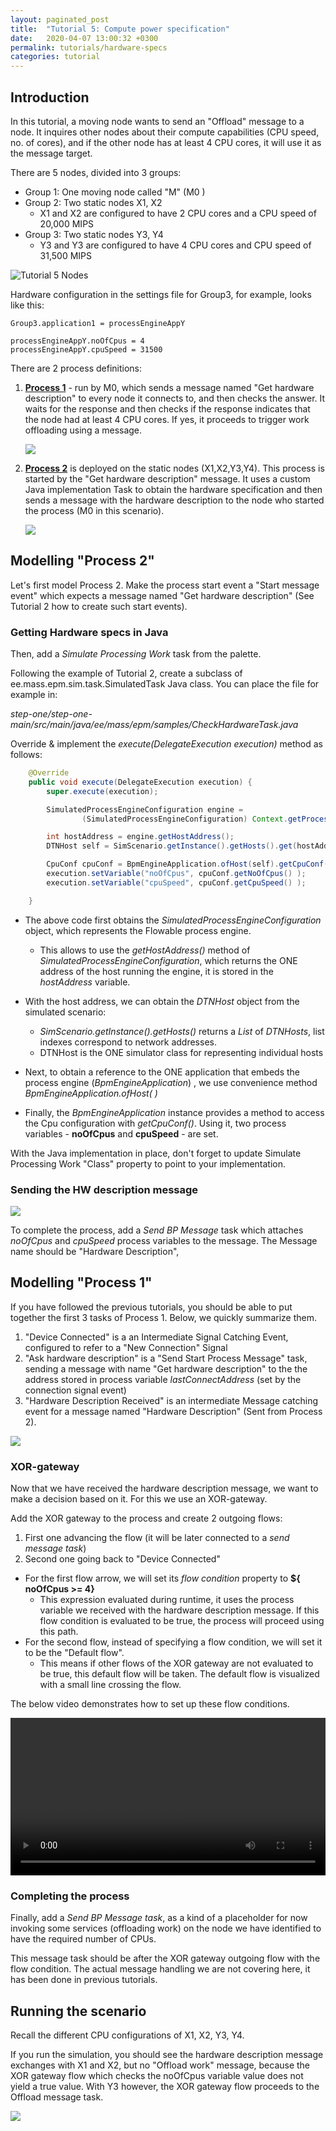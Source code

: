 ```yaml
---
layout: paginated_post
title:  "Tutorial 5: Compute power specification"
date:   2020-04-07 13:00:32 +0300
permalink: tutorials/hardware-specs
categories: tutorial
---
```


## Introduction
In this tutorial, a moving node wants to send an "Offload" message to a node. It inquires other nodes about their compute capabilities (CPU speed, no. of cores), and if the other node has at least 4 CPU cores, it will use it as the message target.

There are 5 nodes, divided into 3 groups:

* Group 1: One moving node called "M" (M0 )
* Group 2: Two static nodes X1, X2
  * X1 and X2 are configured to have 2 CPU cores and a CPU speed of 20,000 MIPS
* Group 3: Two static nodes Y3, Y4
  * Y3 and Y3 are configured to have 4 CPU cores and CPU speed of 31,500 MIPS

![Tutorial 5 Nodes](https://kodu.ut.ee/~jaks/public/step-one/wiki-media/tut5/scenario.png)

Hardware configuration in the settings file for Group3, for example, looks like this:

```
Group3.application1 = processEngineAppY

processEngineAppY.noOfCpus = 4
processEngineAppY.cpuSpeed = 31500
```



There are 2 process definitions:

1. **<u>Process 1</u>** - run by M0, which sends a message named "Get hardware description" to every node it connects to, and then checks the answer. It waits for the response and then checks if the response indicates that the node had at least 4 CPU cores. If yes, it proceeds to trigger work offloading using a message.

   ![](https://kodu.ut.ee/~jaks/public/step-one/wiki-media/tut5/process1.png)

2. **<u>Process 2</u>** is deployed on the static nodes (X1,X2,Y3,Y4). This process is started by the "Get hardware description" message. It uses a custom Java implementation Task to obtain the hardware specification and then sends a message with the hardware description to the node who started the process (M0 in this scenario).

   ![](https://kodu.ut.ee/~jaks/public/step-one/wiki-media/tut5/process2.png)

## 

## Modelling "Process 2"

Let's first model Process 2. Make the process start event a "Start message event" which expects a message named "Get hardware description" (See Tutorial 2 how to create such start events).

### Getting Hardware specs in Java

Then, add a *Simulate Processing Work* task from the palette. 

Following the example of Tutorial 2, create a subclass of ee.mass.epm.sim.task.SimulatedTask Java class. You can place the file for example in:

​	 *step-one/step-one-main/src/main/java/ee/mass/epm/samples/CheckHardwareTask.java* 



Override & implement the *execute(DelegateExecution execution)* method as follows:

```java
    @Override
    public void execute(DelegateExecution execution) {
        super.execute(execution);

        SimulatedProcessEngineConfiguration engine = 
                (SimulatedProcessEngineConfiguration) Context.getProcessEngineConfiguration();

        int hostAddress = engine.getHostAddress();
        DTNHost self = SimScenario.getInstance().getHosts().get(hostAddress);

        CpuConf cpuConf = BpmEngineApplication.ofHost(self).getCpuConf();
        execution.setVariable("noOfCpus", cpuConf.getNoOfCpus() );
        execution.setVariable("cpuSpeed", cpuConf.getCpuSpeed() );

    }
```

* The above code first obtains the *SimulatedProcessEngineConfiguration* object, which represents the Flowable process engine. 
  * This allows to use the *getHostAddress()* method of *SimulatedProcessEngineConfiguration*, which returns the ONE address of the host running the engine, it is stored in the *hostAddress* variable.

* With the host address, we can obtain the *DTNHost* object from the simulated scenario:
  * *SimScenario.getInstance().getHosts()* returns a *List* of *DTNHosts*, list indexes correspond to network addresses.
  * DTNHost is the ONE simulator class for representing individual hosts

* Next, to obtain a reference to the ONE application that embeds the process engine (*BpmEngineApplication*) , we use convenience method *BpmEngineApplication.ofHost( )* 
* Finally, the *BpmEngineApplication*  instance provides a method to access the Cpu configuration with *getCpuConf()*. Using it, two process variables - **noOfCpus** and **cpuSpeed** - are set.



With the Java implementation in place, don't forget to update Simulate Processing Work "Class" property to point to your implementation. 

### Sending the HW description message

![](https://kodu.ut.ee/~jaks/public/step-one/wiki-media/tut5/process2_msgtask.png)



To complete the process, add a *Send BP Message* task which attaches *noOfCpus* and *cpuSpeed* process variables to the message. The Message name should be "Hardware Description",



## Modelling "Process 1"

If you have followed the previous tutorials, you should be able to put together the first 3 tasks of Process 1. Below, we quickly summarize them.

1. "Device Connected" is a an Intermediate Signal Catching Event, configured to refer to a "New Connection" Signal
2. "Ask hardware description" is a "Send Start Process Message" task, sending a message with name "Get hardware description" to the the address stored in process variable *lastConnectAddress* (set by the connection signal event)
3. "Hardware Description Received" is an intermediate Message catching event for a message named "Hardware Description" (Sent from Process 2).

![](https://kodu.ut.ee/~jaks/public/step-one/wiki-media/tut5/process1.png)



### XOR-gateway

Now that we have received the hardware description message, we want to make a decision based on it. For this we use an XOR-gateway.

Add the XOR gateway to the process and create 2 outgoing flows:

1. First one advancing the flow (it will be later connected to a *send message task*)
2. Second one going back to "Device Connected"

* For the first flow arrow, we will set its *flow condition* property to **${ noOfCpus >= 4}**
  * This expression evaluated during runtime, it uses the process variable we received with the hardware description message. If this flow condition is evaluated to be true, the process will proceed using this path.
* For the second flow, instead of specifying a flow condition, we will set it to be the "Default flow".
  * This means if other flows of the XOR gateway are not evaluated to be true, this default flow will be taken. The default flow is visualized with a small line crossing the flow.

The below video demonstrates how to set up these flow conditions.

<div class="myvideo">
       <video  style="display:block; width:100%; height:auto;" autoplay controls loop="loop">
           <source src="https://kodu.ut.ee/~jaks/public/step-one/wiki-media/tut5/xor.webm" type="video/webm" />
       </video>
    </div>

### Completing the process

Finally, add a *Send BP Message task*, as a kind of a placeholder for now invoking some services  (offloading work) on the node we have identified to have the required number of CPUs. 

This message task should be after the XOR gateway outgoing flow with the flow condition. The actual message handling we are not covering here, it has been done in previous tutorials.

## Running the scenario

Recall the different CPU configurations of X1, X2, Y3, Y4. 

If you run the simulation, you should see the hardware description message exchanges with X1 and X2, but no "Offload work" message, because the XOR gateway flow which checks the noOfCpus variable value does not yield a true value. With Y3 however, the XOR gateway flow proceeds to the Offload message task.

![](https://kodu.ut.ee/~jaks/public/step-one/wiki-media/tut5/eventlog.png)